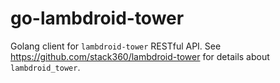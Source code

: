 # go-lambdroid-tower
Golang client for `lambdroid-tower` RESTful API.
See https://github.com/stack360/lambdroid-tower for details about `lambdroid_tower`.
